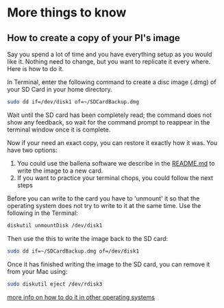 # More things to know

## How to create a copy of your PI's image

Say you spend a lot of time and you have everything setup as you would like it. Nothing need to change, but you want to replicate it every where. Here is how to do it. 

In Terminal, enter the following command to create a disc image (.dmg) of your SD Card in your home directory.
```bash
sudo dd if=/dev/disk1 of=~/SDCardBackup.dmg
 ```
Wait until the SD card has been completely read; the command does not show any feedback, so wait for the command prompt to reappear in the terminal window once it is complete.

Now if your need an exact copy, you can restore it exactly how it was. 
You have two options:

1. You could use the ballena software we describe in the [README.md](./README.md) to write the image to a new card.
2. If you want to practice your terminal chops, you could follow the next steps


Before you can write to the card you have to 'unmount' it so that the operating system does not try to write to it at the same time.  Use the following in the Terminal:
```bash
diskutil unmountDisk /dev/disk1
```
Then use the this to write the image back to the SD card:
```bash
sudo dd if=~/SDCardBackup.dmg of=/dev/disk1
```
Once it has finished writing the image to the SD card, you can remove it from your Mac using:
```bash
sudo diskutil eject /dev/rdisk3
```

[more info on how to do it in other operating systems](https://thepihut.com/blogs/raspberry-pi-tutorials/17789160-backing-up-and-restoring-your-raspberry-pis-sd-card)
